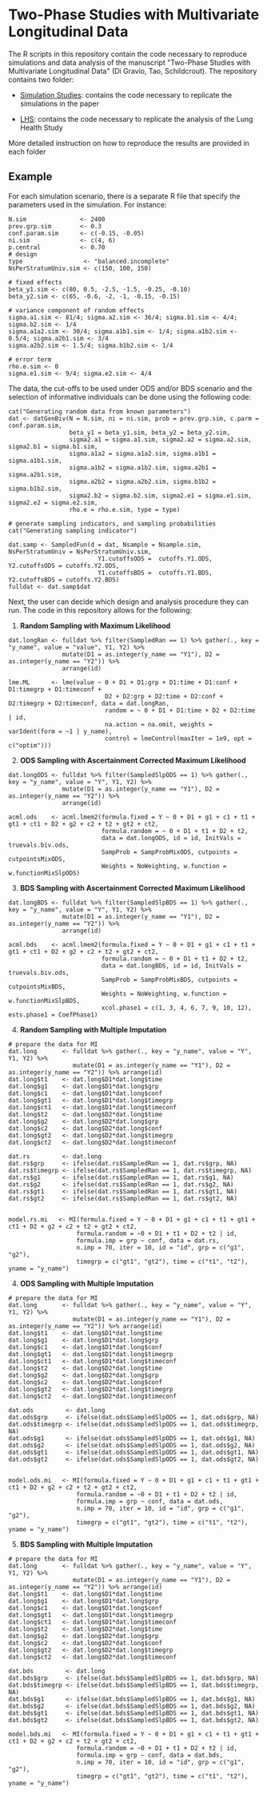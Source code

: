 # Two-Phase Studies with Multivariate Longitudinal Data

The R scripts in this repository contain the code necessary to reproduce simulations and data analysis of the manuscript "Two-Phase Studies with Multivariate Longitudinal Data" (Di Gravio, Tao, Schildcrout). The repository contains two folder:

* [Simulation Studies](https://github.com/ChiaraDG/MultivariateODS_LMM/tree/main/Simulation%20Studies): contains the code necessary to replicate the simulations in the paper

* [LHS](https://github.com/ChiaraDG/MultivariateODS_LMM/tree/main/LHS): contains the code necessary to replicate the analysis of the Lung Health Study

More detailed instruction on how to reproduce the results are provided in each folder

## Example

For each simulation scenario, there is a separate R file that specify the parameters used in the simulation. For instance:

```{r, eval = FALSE}
N.sim               <- 2400
prev.grp.sim        <- 0.3
conf.param.sim      <- c(-0.15, -0.05) 
ni.sim              <- c(4, 6)
p.central           <- 0.70
# design
type                 <- "balanced.incomplete"
NsPerStratumUniv.sim <- c(150, 100, 150)

# fixed effects
beta_y1.sim <- c(80, 0.5, -2.5, -1.5, -0.25, -0.10)
beta_y2.sim <- c(65, -0.6, -2, -1, -0.15, -0.15)

# variance component of random effects
sigma.a1.sim <- 81/4; sigma.a2.sim <- 36/4; sigma.b1.sim <- 4/4; sigma.b2.sim <- 1/4
sigma.a1a2.sim <- 30/4; sigma.a1b1.sim <- 1/4; sigma.a1b2.sim <- 0.5/4; sigma.a2b1.sim <- 3/4
sigma.a2b2.sim <- 1.5/4; sigma.b1b2.sim <- 1/4                                           

# error term
rho.e.sim <- 0
sigma.e1.sim <- 9/4; sigma.e2.sim <- 4/4
```

The data, the cut-offs to be used under ODS and/or BDS scenario and the selection of informative individuals can be done using the following code:

```{r, eval = FALSE}
cat("Generating random data from known parameters")
dat <- datGenBiv(N = N.sim, ni = ni.sim, prob = prev.grp.sim, c.parm = conf.param.sim,
                 beta_y1 = beta_y1.sim, beta_y2 = beta_y2.sim,
                 sigma2.a1 = sigma.a1.sim, sigma2.a2 = sigma.a2.sim, sigma2.b1 = sigma.b1.sim, 
                 sigma.a1a2 = sigma.a1a2.sim, sigma.a1b1 = sigma.a1b1.sim,
                 sigma.a1b2 = sigma.a1b2.sim, sigma.a2b1 = sigma.a2b1.sim, 
                 sigma.a2b2 = sigma.a2b2.sim, sigma.b1b2 = sigma.b1b2.sim, 
                 sigma2.b2 = sigma.b2.sim, sigma2.e1 = sigma.e1.sim, sigma2.e2 = sigma.e2.sim, 
                 rho.e = rho.e.sim, type = type)
  
# generate sampling indicators, and sampling probabilities
cat("Generating sampling indicator")
  
dat.samp <- SampledFun(d = dat, Nsample = Nsample.sim, NsPerStratumUniv = NsPerStratumUniv.sim,
                         Y1.cutoffsODS =  cutoffs.Y1.ODS, Y2.cutoffsODS = cutoffs.Y2.ODS,
                         Y1.cutoffsBDS =  cutoffs.Y1.BDS, Y2.cutoffsBDS = cutoffs.Y2.BDS)
fulldat <- dat.samp$dat
```

Next, the user can decide which design and analysis procedure they can run. The code in this repository allows for the following:

1. **Random Sampling with Maximum Likelihood**

```{r, eval = FALSE}
dat.longRan <- fulldat %>% filter(SampledRan == 1) %>% gather(., key = "y_name", value = "value", Y1, Y2) %>%
               mutate(D1 = as.integer(y_name == "Y1"), D2 = as.integer(y_name == "Y2")) %>%
               arrange(id)
     
lme.ML      <- lme(value ~ 0 + D1 + D1:grp + D1:time + D1:conf + D1:timegrp + D1:timeconf +
                           D2 + D2:grp + D2:time + D2:conf + D2:timegrp + D2:timeconf, data = dat.longRan,
                           random = ~ 0 + D1 + D1:time + D2 + D2:time | id,
                           na.action = na.omit, weights = varIdent(form = ~1 | y_name),
                           control = lmeControl(maxIter = 1e9, opt = c("optim")))
```

2. **ODS Sampling with Ascertainment Corrected Maximum Likelihood**

```{r, eval = F}
dat.longODS <- fulldat %>% filter(SampledSlpODS == 1) %>% gather(., key = "y_name", value = "Y", Y1, Y2) %>%
               mutate(D1 = as.integer(y_name == "Y1"), D2 = as.integer(y_name == "Y2")) %>%
               arrange(id)
     
acml.ods    <- acml.lmem2(formula.fixed = Y ~ 0 + D1 + g1 + c1 + t1 + gt1 + ct1 + D2 + g2 + c2 + t2 + gt2 + ct2, 
                          formula.random = ~ 0 + D1 + t1 + D2 + t2,
                          data = dat.longODS, id = id, InitVals = truevals.biv.ods,
                          SampProb = SampProbMixODS, cutpoints = cutpointsMixODS,
                          Weights = NoWeighting, w.function = w.functionMixSlpODS)
```

3. **BDS Sampling with Ascertainment Corrected Maximum Likelihood**

```{r, eval = FALSE}
dat.longBDS <- fulldat %>% filter(SampledSlpBDS == 1) %>% gather(., key = "y_name", value = "Y", Y1, Y2) %>%
               mutate(D1 = as.integer(y_name == "Y1"), D2 = as.integer(y_name == "Y2")) %>%
               arrange(id)
               
acml.bds    <- acml.lmem2(formula.fixed = Y ~ 0 + D1 + g1 + c1 + t1 + gt1 + ct1 + D2 + g2 + c2 + t2 + gt2 + ct2,
                          formula.random = ~ 0 + D1 + t1 + D2 + t2,
                          data = dat.longBDS, id = id, InitVals = truevals.biv.ods,
                          SampProb = SampProbMixBDS, cutpoints = cutpointsMixBDS,
                          Weights = NoWeighting, w.function = w.functionMixSlpBDS,
                          xcol.phase1 = c(1, 3, 4, 6, 7, 9, 10, 12), ests.phase1 = CoefPhase1)
```

4. **Random Sampling with Multiple Imputation**

```{r, eval = FALSE}
# prepare the data for MI
dat.long       <- fulldat %>% gather(., key = "y_name", value = "Y", Y1, Y2) %>%
                  mutate(D1 = as.integer(y_name == "Y1"), D2 = as.integer(y_name == "Y2")) %>% arrange(id)
dat.long$t1    <- dat.long$D1*dat.long$time
dat.long$g1    <- dat.long$D1*dat.long$grp
dat.long$c1    <- dat.long$D1*dat.long$conf
dat.long$gt1   <- dat.long$D1*dat.long$timegrp
dat.long$ct1   <- dat.long$D1*dat.long$timeconf
dat.long$t2    <- dat.long$D2*dat.long$time
dat.long$g2    <- dat.long$D2*dat.long$grp
dat.long$c2    <- dat.long$D2*dat.long$conf
dat.long$gt2   <- dat.long$D2*dat.long$timegrp
dat.long$ct2   <- dat.long$D2*dat.long$timeconf

dat.rs         <- dat.long
dat.rs$grp     <- ifelse(dat.rs$SampledRan == 1, dat.rs$grp, NA)
dat.rs$timegrp <- ifelse(dat.rs$SampledRan == 1, dat.rs$timegrp, NA)
dat.rs$g1      <- ifelse(dat.rs$SampledRan == 1, dat.rs$g1, NA)
dat.rs$g2      <- ifelse(dat.rs$SampledRan == 1, dat.rs$g2, NA)
dat.rs$gt1     <- ifelse(dat.rs$SampledRan == 1, dat.rs$gt1, NA)
dat.rs$gt2     <- ifelse(dat.rs$SampledRan == 1, dat.rs$gt2, NA)


model.rs.mi   <- MI(formula.fixed = Y ~ 0 + D1 + g1 + c1 + t1 + gt1 + ct1 + D2 + g2 + c2 + t2 + gt2 + ct2, 
                   formula.random = ~0 + D1 + t1 + D2 + t2 | id, 
                   formula.imp = grp ~ conf, data = dat.rs, 
                   n.imp = 70, iter = 10, id = "id", grp = c("g1", "g2"), 
                   timegrp = c("gt1", "gt2"), time = c("t1", "t2"), yname = "y_name")
```

4. **ODS Sampling with Multiple Imputation**

```{r, eval = FALSE}
# prepare the data for MI
dat.long       <- fulldat %>% gather(., key = "y_name", value = "Y", Y1, Y2) %>%
                  mutate(D1 = as.integer(y_name == "Y1"), D2 = as.integer(y_name == "Y2")) %>% arrange(id)
dat.long$t1    <- dat.long$D1*dat.long$time
dat.long$g1    <- dat.long$D1*dat.long$grp
dat.long$c1    <- dat.long$D1*dat.long$conf
dat.long$gt1   <- dat.long$D1*dat.long$timegrp
dat.long$ct1   <- dat.long$D1*dat.long$timeconf
dat.long$t2    <- dat.long$D2*dat.long$time
dat.long$g2    <- dat.long$D2*dat.long$grp
dat.long$c2    <- dat.long$D2*dat.long$conf
dat.long$gt2   <- dat.long$D2*dat.long$timegrp
dat.long$ct2   <- dat.long$D2*dat.long$timeconf

dat.ods         <- dat.long
dat.ods$grp     <- ifelse(dat.ods$SampledSlpODS == 1, dat.ods$grp, NA)
dat.ods$timegrp <- ifelse(dat.ods$SampledSlpODS == 1, dat.ods$timegrp, NA)
dat.ods$g1      <- ifelse(dat.ods$SampledSlpODS == 1, dat.ods$g1, NA)
dat.ods$g2      <- ifelse(dat.ods$SampledSlpODS == 1, dat.ods$g2, NA)
dat.ods$gt1     <- ifelse(dat.ods$SampledSlpODS == 1, dat.ods$gt1, NA)
dat.ods$gt2     <- ifelse(dat.ods$SampledSlpODS == 1, dat.ods$gt2, NA)


model.ods.mi   <- MI(formula.fixed = Y ~ 0 + D1 + g1 + c1 + t1 + gt1 + ct1 + D2 + g2 + c2 + t2 + gt2 + ct2, 
                   formula.random = ~0 + D1 + t1 + D2 + t2 | id, 
                   formula.imp = grp ~ conf, data = dat.ods, 
                   n.imp = 70, iter = 10, id = "id", grp = c("g1", "g2"), 
                   timegrp = c("gt1", "gt2"), time = c("t1", "t2"), yname = "y_name")
```

5. **BDS Sampling with Multiple Imputation**

```{r, eval = FALSE}
# prepare the data for MI
dat.long       <- fulldat %>% gather(., key = "y_name", value = "Y", Y1, Y2) %>%
                  mutate(D1 = as.integer(y_name == "Y1"), D2 = as.integer(y_name == "Y2")) %>% arrange(id)
dat.long$t1    <- dat.long$D1*dat.long$time
dat.long$g1    <- dat.long$D1*dat.long$grp
dat.long$c1    <- dat.long$D1*dat.long$conf
dat.long$gt1   <- dat.long$D1*dat.long$timegrp
dat.long$ct1   <- dat.long$D1*dat.long$timeconf
dat.long$t2    <- dat.long$D2*dat.long$time
dat.long$g2    <- dat.long$D2*dat.long$grp
dat.long$c2    <- dat.long$D2*dat.long$conf
dat.long$gt2   <- dat.long$D2*dat.long$timegrp
dat.long$ct2   <- dat.long$D2*dat.long$timeconf

dat.bds         <- dat.long
dat.bds$grp     <- ifelse(dat.bds$SampledSlpBDS == 1, dat.bds$grp, NA)
dat.bds$timegrp <- ifelse(dat.bds$SampledSlpBDS == 1, dat.bds$timegrp, NA)
dat.bds$g1      <- ifelse(dat.bds$SampledSlpBDS == 1, dat.bds$g1, NA)
dat.bds$g2      <- ifelse(dat.bds$SampledSlpBDS == 1, dat.bds$g2, NA)
dat.bds$gt1     <- ifelse(dat.bds$SampledSlpBDS == 1, dat.bds$gt1, NA)
dat.bds$gt2     <- ifelse(dat.bds$SampledSlpBDS == 1, dat.bds$gt2, NA)

model.bds.mi   <- MI(formula.fixed = Y ~ 0 + D1 + g1 + c1 + t1 + gt1 + ct1 + D2 + g2 + c2 + t2 + gt2 + ct2, 
                   formula.random = ~0 + D1 + t1 + D2 + t2 | id, 
                   formula.imp = grp ~ conf, data = dat.bds, 
                   n.imp = 70, iter = 10, id = "id", grp = c("g1", "g2"), 
                   timegrp = c("gt1", "gt2"), time = c("t1", "t2"), yname = "y_name")
```
